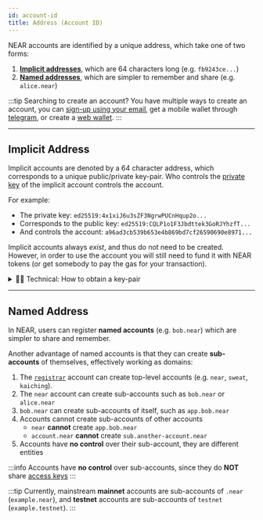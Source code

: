 ```yaml
---
id: account-id
title: Address (Account ID)
---
```


NEAR accounts are identified by a unique address, which take one of two forms:
1. [**Implicit addresses**](#implicit-address), which are 64 characters long (e.g. `fb9243ce...`)
2. [**Named addresses**](#named-address), which are simpler to remember and share (e.g. `alice.near`)

:::tip Searching to create an account?
You have multiple ways to create an account, you can [sign-up using your email](https://near.org/), get a mobile wallet through [telegram](https://web.telegram.org/k/#@herewalletbot), or create a [web wallet](https://app.mynearwallet.com).
:::

---

## Implicit Address
Implicit accounts are denoted by a 64 character address, which corresponds to a unique public/private key-pair. Who controls the [private key](./access-keys.md) of the implicit account controls the account.

For example:
- The private key: `ed25519:4x1xiJ6u3sZF3NgrwPUCnHqup2o...`
- Corresponds to the public key: `ed25519:CQLP1o1F3Jbdttek3GoRJYhzfT...`
- And controls the account: `a96ad3cb539b653e4b869bd7cf26590690e8971...`

Implicit accounts always *exist*, and thus do not need to be created. However, in order to use the account you will still need to fund it with NEAR tokens (or get somebody to pay the gas for your transaction).

<details>

<summary> 🧑‍💻 Technical: How to obtain a key-pair  </summary>

The simplest way to obtain a public / private key that represents an account is using the [NEAR CLI](../../../4.tools/cli.md)

```bash
near generate-key

# Output
# Seed phrase: lumber habit sausage used zebra brain border exist meat muscle river hidden
# Key pair: {"publicKey":"ed25519:AQgnQSR1Mp3v7xrw7egJtu3ibNzoCGwUwnEehypip9od","secretKey":"ed25519:51qTiqybe8ycXwPznA8hz7GJJQ5hyZ45wh2rm5MBBjgZ5XqFjbjta1m41pq9zbRZfWGUGWYJqH4yVhSWoW6pYFkT"}
# Implicit account: 8bca86065be487de45e795b2c3154fe834d53ffa07e0a44f29e76a2a5f075df8
```

</details>

---

## Named Address
In NEAR, users can register **named accounts** (e.g. `bob.near`) which are simpler to share and remember.

Another advantage of named accounts is that they can create **sub-accounts** of themselves, effectively working as domains:

1. The [`registrar`](https://nearblocks.io/address/registrar) account can create top-level accounts (e.g. `near`, `sweat`, `kaiching`).
2. The `near` account can create sub-accounts such as `bob.near` or `alice.near`
3. `bob.near` can create sub-accounts of itself, such as `app.bob.near`
4. Accounts cannot create sub-accounts of other accounts
    - `near` **cannot** create `app.bob.near`
    - `account.near` **cannot** create `sub.another-account.near`
5. Accounts have **no control** over their sub-account, they are different entities

:::info
Accounts have **no control** over sub-accounts, since they do **NOT** share [access keys](access-keys.md)
:::

:::tip
Currently, mainstream **mainnet** accounts are sub-accounts of `.near` (`example.near`), and **testnet** accounts are sub-accounts of `testnet` (`example.testnet`).
:::